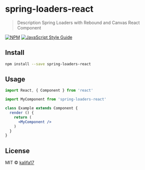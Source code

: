 # spring-loaders-react

> Description Spring Loaders with Rebound and Canvas React Component

[![NPM](https://img.shields.io/npm/v/spring-loaders-react.svg)](https://www.npmjs.com/package/spring-loaders-react) [![JavaScript Style Guide](https://img.shields.io/badge/code_style-standard-brightgreen.svg)](https://standardjs.com)

## Install

```bash
npm install --save spring-loaders-react
```

## Usage

```jsx
import React, { Component } from 'react'

import MyComponent from 'spring-loaders-react'

class Example extends Component {
  render () {
    return (
      <MyComponent />
    )
  }
}
```

## License

MIT © [kalifa17](https://github.com/kalifa17)
